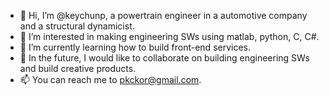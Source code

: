 - 👋 Hi, I’m @keychunp, a powertrain engineer in a automotive company and a structural dynamicist.
- 👀 I’m interested in making engineering SWs using matlab, python, C, C#. 
- 🌱 I’m currently learning how to build front-end services.
- 💞️ In the future, I would like to collaborate on building engineering SWs and build creative products.
- 📫 You can reach me to pkckor@gmail.com.

<!---
keychunp/keychunp is a ✨ special ✨ repository because its `README.md` (this file) appears on your GitHub profile.
You can click the Preview link to take a look at your changes.
--->
